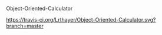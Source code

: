 Object-Oriented-Calculator

https://travis-ci.org/Lrthayer/Object-Oriented-Calculator.svg?branch=master
